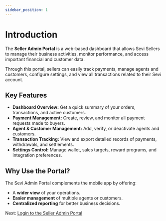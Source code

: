 ```yaml
---
sidebar_position: 1
---
```


# Introduction

The **Seller Admin Portal** is a web-based dashboard that allows Sevi Sellers to manage their business activities, monitor performance, and access important financial and customer data.  

Through this portal, sellers can easily track payments, manage agents and customers, configure settings, and view all transactions related to their Sevi account.


## Key Features

- **Dashboard Overview:** Get a quick summary of your orders, transactions, and active customers.  
- **Payment Management:** Create, review, and monitor all payment requests made to buyers.  
- **Agent & Customer Management:** Add, verify, or deactivate agents and customers.  
- **Transaction Tracking:** View and export detailed records of payments, withdrawals, and settlements.  
- **Settings Control:** Manage wallet, sales targets, reward programs, and integration preferences.  


## Why Use the Portal?

The Sevi Admin Portal complements the mobile app by offering:
- A **wider view** of your operations.  
- **Easier management** of multiple agents or customers.  
- **Centralized reporting** for better business decisions.


Next: [Login to the Seller Admin Portal](/docs/seller/admin/login)
